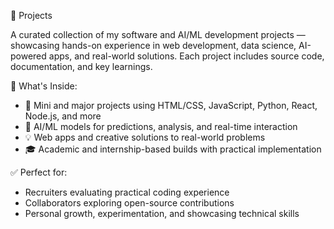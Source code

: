 📁 Projects

A curated collection of my software and AI/ML development projects — showcasing hands-on experience in web development, data science, AI-powered apps, and real-world solutions. Each project includes source code, documentation, and key learnings.

🔹 What's Inside:
- 🚀 Mini and major projects using HTML/CSS, JavaScript, Python, React, Node.js, and more
- 🧠 AI/ML models for predictions, analysis, and real-time interaction
- 💡 Web apps and creative solutions to real-world problems
- 🎓 Academic and internship-based builds with practical implementation

✅ Perfect for:
- Recruiters evaluating practical coding experience
- Collaborators exploring open-source contributions
- Personal growth, experimentation, and showcasing technical skills

